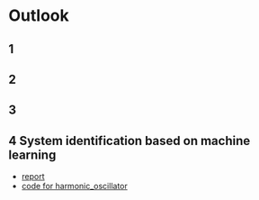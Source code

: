 # Outlook
## 1
## 2
## 3
## 4 System identification based on machine learning
- [report](https://git.ltd.uni-erlangen.de/JiandongZhao/master-thesis/-/tree/main/notebook/4_system_identification_based_on_machine_learning)
- [code for harmonic_oscillator](https://git.ltd.uni-erlangen.de/JiandongZhao/master-thesis/-/tree/main/src/Flux/harmonic_oscillator)
